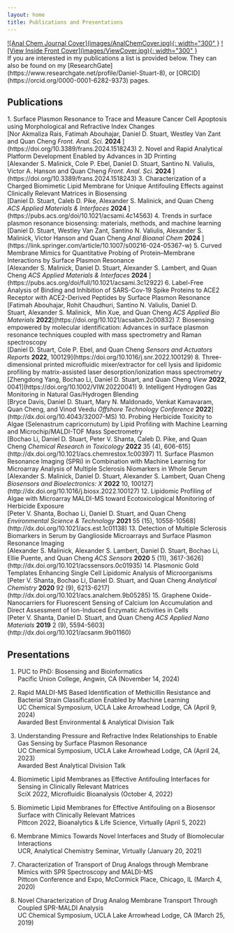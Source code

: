 ```yaml
---
layout: home
title: Publications and Presentations
---
```

<html>

</html>

<div markdown="1" class="body">
<div markdown="1" class="center">
<a href="https://pubs.acs.org/doi/10.1021/acs.analchem.9b05285" target="_blank" rel="noreferrer noopener">![Anal Chem Journal Cover](images/AnalChemCover.jpg){: width="300" }</a>
<a href="https://onlinelibrary.wiley.com/doi/10.1002/VIW.20220041" target="_blank" rel="noreferrer noopener">![View Inside Front Cover](images/ViewCover.jpg){: width="300" }</a>
</div>
If you are interested in my publications a list is provided below. They can also be found on my [ResearchGate](https://www.researchgate.net/profile/Daniel-Stuart-8), or [ORCID](https://orcid.org/0000-0001-6282-9373) pages.

## Publications ##
<div markdown="1" class="list">
1. Surface Plasmon Resonance to Trace and Measure Cancer Cell Apoptosis using Morphological and Refractive Index Changes <br>
[Nor Akmaliza Rais, Fatimah Abouhajar, Daniel D. Stuart, Westley Van Zant and Quan Cheng <em> Front. Anal. Sci. </em> <strong>2024 </strong>](https://doi.org/10.3389/frans.2024.1518243)
2. Novel and Rapid Analytical Platform Development Enabled by Advances in 3D Printing <br>
[Alexander S. Malinick, Cole P. Ebel, Daniel D. Stuart, Santino N. Valiulis, Victor A. Hanson and Quan Cheng <em> Front. Anal. Sci. </em> <strong>2024 </strong>](https://doi.org/10.3389/frans.2024.1518243)
3. Characterization of a Charged Biomimetic Lipid Membrane for Unique Antifouling Effects against Clinically Relevant Matrices in Biosensing <br>
[Daniel D. Stuart, Caleb D. Pike, Alexander S. Malinick, and Quan Cheng <em> ACS Applied Materials & Interfaces </em> <strong>2024 </strong>](https://pubs.acs.org/doi/10.1021/acsami.4c14563)
4. Trends in surface plasmon resonance biosensing: materials, methods, and machine learning <br>
[Daniel D. Stuart, Westley Van Zant, Santino N. Valiulis, Alexander S. Malinick, Victor Hanson and Quan Cheng <em> Anal Bioanal Chem </em> <strong>2024 </strong>](https://link.springer.com/article/10.1007/s00216-024-05367-w)
5. Curved Membrane Mimics for Quantitative Probing of Protein–Membrane Interactions by Surface Plasmon Resonance <br>
[Alexander S. Malinick, Daniel D. Stuart, Alexander S. Lambert, and Quan Cheng <em> ACS Applied Materials & Interfaces</em> <strong>2024 </strong>](https://pubs.acs.org/doi/full/10.1021/acsami.3c12922)
6. Label-Free Analysis of Binding and Inhibition of SARS-Cov-19 Spike Proteins to ACE2 Receptor with ACE2-Derived Peptides by Surface Plasmon Resonance <br>
[Fatimah Abouhajar, Rohit Chaudhuri, Santino N. Valiulis, Daniel D. Stuart, Alexander S. Malinick,  Min Xue, and Quan Cheng <em>ACS Applied Bio Materials</em> <strong>2022</strong>](https://doi.org/10.1021/acsabm.2c00832)
7. Biosensing empowered by molecular identification: Advances in surface plasmon resonance techniques coupled with mass spectrometry and Raman spectroscopy <br> 
[Daniel D. Stuart, Cole P. Ebel, and Quan Cheng <em>Sensors and Actuators Reports</em> <strong>2022</strong>, 100129](https://doi.org/10.1016/j.snr.2022.100129)
8. Three-dimensional printed microfluidic mixer/extractor for cell lysis and lipidomic profiling by matrix-assisted laser desorption/ionization mass spectrometry <br>
[Zhengdong Yang, Bochao Li, Daniel D. Stuart, and Quan Cheng <em>View</em> <strong>2022</strong>, 0041](https://doi.org/10.1002/VIW.20220041)
9. Intelligent Hydrogen Gas Monitoring in Natural Gas/Hydrogen Blending <br>
[Bryce Davis,  Daniel D. Stuart, Mary N. Maldonado, Venkat Kamavaram,  Quan Cheng, and Vinod Veedu <em>Offshore Technology Conference</em> <strong>2022</strong>](http://dx.doi.org/10.4043/32007-MS)
10. Probing Herbicide Toxicity to Algae (Selenastrum capricornutum) by Lipid Profiling with Machine Learning and Microchip/MALDI-TOF Mass Spectrometry <br>
[Bochao Li, Daniel D. Stuart, Peter V. Shanta, Caleb D. Pike, and Quan Cheng <em>Chemical Research in Toxicology</em> <strong>2022</strong> 35 (4), 606-615](http://dx.doi.org/10.1021/acs.chemrestox.1c00397)
11. Surface Plasmon Resonance Imaging (SPRi) in Combination with Machine Learning for Microarray Analysis of Multiple Sclerosis Niomarkers in Whole Serum <br>
[Alexander S. Malinick, Daniel D. Stuart, Alexander S. Lambert, Quan Cheng <em>Biosensors and Bioelectronics: X</em> <strong>2022</strong> 10, 100127](http://dx.doi.org/10.1016/j.biosx.2022.100127)
12. Lipidomic Profiling of Algae with Microarray MALDI-MS toward Ecotoxicological Monitoring of Herbicide Exposure <br>
[Peter V. Shanta, Bochao Li, Daniel D. Stuart, and Quan Cheng <em>Environmental Science & Technology</em> <strong>2021</strong> 55 (15), 10558-10568](http://dx.doi.org/10.1021/acs.est.1c01138)
13. Detection of Multiple Sclerosis Biomarkers in Serum by Ganglioside Microarrays and Surface Plasmon Resonance Imaging <br>
[Alexander S. Malinick, Alexander S. Lambert, Daniel D. Stuart, Bochao Li, Ellie Puente, and Quan Cheng <em>ACS Sensors</em> <strong>2020</strong> 5 (11), 3617-3626](http://dx.doi.org/10.1021/acssensors.0c01935)
14. Plasmonic Gold Templates Enhancing Single Cell Lipidomic Analysis of Microorganisms <br>
[Peter V. Shanta, Bochao Li, Daniel D. Stuart, and Quan Cheng <em>Analytical Chemistry</em> <strong>2020</strong> 92 (9), 6213-6217](http://dx.doi.org/10.1021/acs.analchem.9b05285)
15. Graphene Oxide-Nanocarriers for Fluorescent Sensing of Calcium Ion Accumulation and Direct Assessment of Ion-Induced Enzymatic Activities in Cells <br> 
[Peter V. Shanta, Daniel D. Stuart, and Quan Cheng <em>ACS Applied Nano Materials</em> <strong>2019</strong> 2 (9), 5594-5603](http://dx.doi.org/10.1021/acsanm.9b01160)
</div>

## Presentations ##
<div markdown="1" class="list">

1. PUC to PhD: Biosensing and Bioinformatics <br>
Pacific Union College, Angwin, CA (November 14, 2024)

2. Rapid MALDI-MS Based Identification of Methicillin Resistance and Bacterial Strain Classification Enabled by Machine Learning <br>
UC Chemical Symposium, UCLA Lake Arrowhead Lodge, CA (April 9, 2024) <br>
Awarded Best Environmental & Analytical Division Talk

3. Understanding Pressure and Refractive Index Relationships to Enable Gas Sensing by Surface Plasmon Resonance <br>
UC Chemical Symposium, UCLA Lake Arrowhead Lodge, CA (April 24, 2023) <br>
Awarded Best Analytical Division Talk

4. Biomimetic Lipid Membranes as Effective Antifouling Interfaces for Sensing in Clinically Relevant Matrices <br>
SciX 2022, Microfluidic Bioanalysis (October 4, 2022)

5. Biomimetic Lipid Membranes for Effective Antifouling on a Biosensor Surface with Clinically Relevant Matrices <br>
Pittcon 2022, Bioanalytics & Life Science, Virtually (April 5, 2022)  
 
6. Membrane Mimics Towards Novel Interfaces and Study of Biomolecular Interactions <br>
UCR, Analytical Chemistry Seminar, Virtually (January 20, 2021)

7. Characterization of Transport of Drug Analogs through Membrane Mimics with SPR Spectroscopy and MALDI-MS <br>
Pittcon Conference and Expo, McCormick Place, Chicago, IL (March 4, 2020)  
		
8. Novel Characterization of Drug Analog Membrane Transport Through Coupled SPR-MALDI Analysis <br>
UC Chemical Symposium, UCLA Lake Arrowhead Lodge, CA (March 25, 2019)  
</div>
</div>
